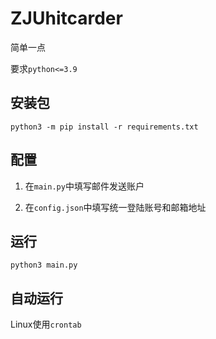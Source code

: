# ZJUhitcarder

简单一点

要求`python<=3.9`

## 安装包

```shell
python3 -m pip install -r requirements.txt
```

## 配置

1. 在`main.py`中填写邮件发送账户

2. 在`config.json`中填写统一登陆账号和邮箱地址

## 运行

```
python3 main.py
```

## 自动运行

Linux使用`crontab`

